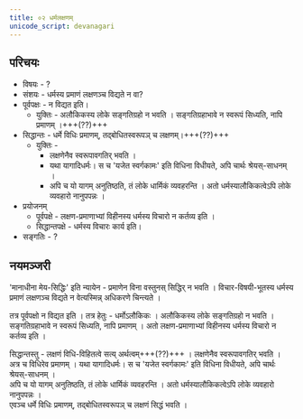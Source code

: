 ```yaml
---
title: ०२ धर्मलक्षणम्
unicode_script: devanagari
---
```


## परिचयः
- विषयः - ?
- संशयः - धर्मस्य प्रमाणं लक्षणञ्च विद्यते न वा? 
- पूर्वपक्षः - न विद्यत इति।
  - युक्तिः - अलौकिकस्य लोके सङ्गतिग्रहो न भवति । सङ्गतिग्रहाभावे न स्वरूपं सिध्यति, नापि प्रमाणम् ।+++(??)+++
- सिद्धान्तः - धर्मे विधिः प्रमाणम्, तद्बोधितस्वरूपञ् च लक्षणम्।+++(??)+++
  - युक्तिः -
    - लक्षणेनैव स्वरूपावगतिर् भवति । 
    - यथा यागादिधर्मः। स च 'यजेत स्वर्गकामः' इति विधिना विधीयते, अपि चार्थः श्रेयस्-साधनम् ।
    - अपि च यो यागम् अनुतिष्ठति, तं लोके धार्मिकं व्यवहरन्ति । अतो धर्मस्यालौकिकत्वेऽपि लोके व्यवहारो नानुपपन्नः ।  
- प्रयोजनम्
  - पूर्वपक्षे - लक्षण-प्रमाणाभ्यां विहीनस्य धर्मस्य विचारो न कर्तव्य इति ।
  - सिद्धान्तपक्षे - धर्मस्य विचारः कार्य इति।
- सङ्गतिः - ?

## नयमञ्जरी
'मानाधीना मेय-सिद्धिः' इति न्यायेन - प्रमाणेन विना वस्तुनस् सिद्धिर् न भवति । विचार-विषयी-भूतस्य धर्मस्य प्रमाणं लक्षणञ्च विद्यते न वेत्यस्मिन्न् अधिकरणे चिन्त्यते । 

तत्र पूर्वपक्षो न विद्यत इति । तत्र हेतुः - धर्मोऽलौकिकः । अलौकिकस्य लोके सङ्गतिग्रहो न भवति । सङ्गतिग्रहाभावे न स्वरूपं सिध्यति, नापि प्रमाणम् । अतो लक्षण-प्रमाणाभ्यां विहीनस्य धर्मस्य विचारो न कर्तव्य इति । 

सिद्धान्तस्तु - लक्षणं विधि-विहितत्वे सत्य् अर्थत्वम्+++(??)+++ । लक्षणेनैव स्वरूपावगतिर् भवति ।  
अत्र च विधिरेव प्रमाणम् । यथा यागादिधर्मः। स च 'यजेत स्वर्गकामः' इति विधिना विधीयते, अपि चार्थः श्रेयस्-साधनम् ।  
अपि च यो यागम् अनुतिष्ठति, तं लोके धार्मिकं व्यवहरन्ति । अतो धर्मस्यालौकिकत्वेऽपि लोके व्यवहारो नानुपपन्नः ।  
एवञ्च धर्मे विधिः प्रमाणम्, तद्बोधितस्वरूपञ् च लक्षणं सिद्धं भवति । 
